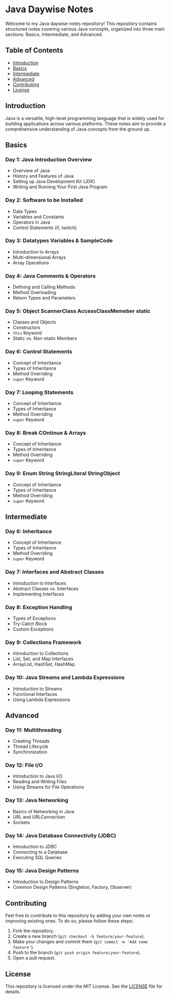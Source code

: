 # Java Daywise Notes

Welcome to my Java daywise notes repository! This repository contains structured notes covering various Java concepts, organized into three main sections: Basics, Intermediate, and Advanced.

## Table of Contents

- [Introduction](#introduction)
- [Basics](#basics)
- [Intermediate](#intermediate)
- [Advanced](#advanced)
- [Contributing](#contributing)
- [License](#license)

## Introduction

Java is a versatile, high-level programming language that is widely used for building applications across various platforms. These notes aim to provide a comprehensive understanding of Java concepts from the ground up.

## Basics

### Day 1: Java Introduction Overview
- Overview of Java
- History and Features of Java
- Setting up Java Development Kit (JDK)
- Writing and Running Your First Java Program

### Day 2: Software to be Installed
- Data Types
- Variables and Constants
- Operators in Java
- Control Statements (if, switch)

### Day 3: Datatypes Variables & SampleCode
- Introduction to Arrays
- Multi-dimensional Arrays
- Array Operations

### Day 4: Java Comments & Operators
- Defining and Calling Methods
- Method Overloading
- Return Types and Parameters

### Day 5: Object ScannerClass AccessClassMemeber static
- Classes and Objects
- Constructors
- `this` Keyword
- Static vs. Non-static Members

### Day 6: Control Statements
- Concept of Inheritance
- Types of Inheritance
- Method Overriding
- `super` Keyword

### Day 7: Looping Statements
- Concept of Inheritance
- Types of Inheritance
- Method Overriding
- `super` Keyword

### Day 8: Break COntinue & Arrays
- Concept of Inheritance
- Types of Inheritance
- Method Overriding
- `super` Keyword

### Day 9: Enum String StringLiteral StringObject
- Concept of Inheritance
- Types of Inheritance
- Method Overriding
- `super` Keyword
## Intermediate

### Day 6: Inheritance
- Concept of Inheritance
- Types of Inheritance
- Method Overriding
- `super` Keyword

### Day 7: Interfaces and Abstract Classes
- Introduction to Interfaces
- Abstract Classes vs. Interfaces
- Implementing Interfaces

### Day 8: Exception Handling
- Types of Exceptions
- Try-Catch Block
- Custom Exceptions

### Day 9: Collections Framework
- Introduction to Collections
- List, Set, and Map Interfaces
- ArrayList, HashSet, HashMap

### Day 10: Java Streams and Lambda Expressions
- Introduction to Streams
- Functional Interfaces
- Using Lambda Expressions

## Advanced

### Day 11: Multithreading
- Creating Threads
- Thread Lifecycle
- Synchronization

### Day 12: File I/O
- Introduction to Java I/O
- Reading and Writing Files
- Using Streams for File Operations

### Day 13: Java Networking
- Basics of Networking in Java
- URL and URLConnection
- Sockets

### Day 14: Java Database Connectivity (JDBC)
- Introduction to JDBC
- Connecting to a Database
- Executing SQL Queries

### Day 15: Java Design Patterns
- Introduction to Design Patterns
- Common Design Patterns (Singleton, Factory, Observer)

## Contributing

Feel free to contribute to this repository by adding your own notes or improving existing ones. To do so, please follow these steps:

1. Fork the repository.
2. Create a new branch (`git checkout -b feature/your-feature`).
3. Make your changes and commit them (`git commit -m 'Add some feature'`).
4. Push to the branch (`git push origin feature/your-feature`).
5. Open a pull request.

## License

This repository is licensed under the MIT License. See the [LICENSE](LICENSE) file for details.
